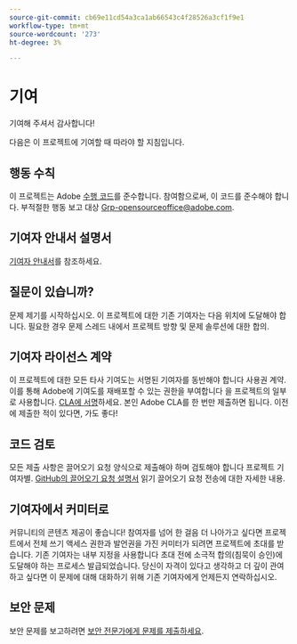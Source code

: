 ```yaml
---
source-git-commit: cb69e11cd54a3ca1ab66543c4f28526a3cf1f9e1
workflow-type: tm+mt
source-wordcount: '273'
ht-degree: 3%

---
```

# 기여

기여해 주셔서 감사합니다!

다음은 이 프로젝트에 기여할 때 따라야 할 지침입니다.

## 행동 수칙

이 프로젝트는 Adobe [수행 코드](code-of-conduct.md)를 준수합니다. 참여함으로써,
이 코드를 준수해야 합니다. 부적절한 행동 보고 대상
[Grp-opensourceoffice@adobe.com](mailto:Grp-opensourceoffice@adobe.com).

## 기여자 안내서 설명서

[기여자 안내서](https://experienceleague.adobe.com/docs/contributor/contributor-guide/introduction.html)를 참조하세요.

## 질문이 있습니까?

문제 제기를 시작하십시오. 이 프로젝트에 대한 기존 기여자는 다음 위치에 도달해야 합니다.
필요한 경우 문제 스레드 내에서 프로젝트 방향 및 문제 솔루션에 대한 합의.

## 기여자 라이선스 계약

이 프로젝트에 대한 모든 타사 기여도는 서명된 기여자를 동반해야 합니다
사용권 계약. 이를 통해 Adobe에 기여도를 재배포할 수 있는 권한을 부여합니다
을 프로젝트의 일부로 사용합니다. [CLA에 서명](https://opensource.adobe.com/cla.html)하세요. 본인
Adobe CLA를 한 번만 제출하면 됩니다. 이전에 제출한 적이 있다면,
가도 좋다!

## 코드 검토

모든 제출 사항은 끌어오기 요청 양식으로 제출해야 하며 검토해야 합니다
프로젝트 기여자별. [GitHub의 끌어오기 요청 설명서](https://docs.github.com/en/pull-requests/collaborating-with-pull-requests/proposing-changes-to-your-work-with-pull-requests/about-pull-requests) 읽기
끌어오기 요청 전송에 대한 자세한 내용.

<!--
Lastly, please follow the [pull request template](PULL_REQUEST_TEMPLATE.md) when
submitting a pull request!
-->

## 기여자에서 커미터로

커뮤니티의 콘텐츠 제공이 좋습니다! 참여자를 넘어 한 걸음 더 나아가고 싶다면
프로젝트에서 전체 쓰기 액세스 권한과 발언권을 가진 커미터가 되려면
프로젝트에 초대를 받습니다. 기존 기여자는 내부 지정을 사용합니다
초대 전에 소극적 합의(침묵이 승인)에 도달해야 하는 프로세스
발급되었습니다. 당신이 자격이 있다고 생각하고 더 깊이 관여하고 싶다면
이 문제에 대해 대화하기 위해 기존 기여자에게 언제든지 연락하십시오.

## 보안 문제

보안 문제를 보고하려면 [보안 전문가에게 문제를 제출하세요](https://helpx.adobe.com/security/alertus.html).

